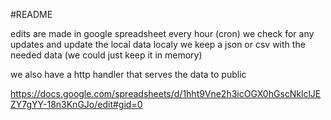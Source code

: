 #README


edits are made in google spreadsheet
every hour (cron) we check for any updates and update the local data
localy we keep a json or csv with the needed data (we could just keep it in memory)

we also have a http handler that serves the data to public

https://docs.google.com/spreadsheets/d/1hht9Vne2h3icOGX0hGscNklclJEZY7gYY-18n3KnGJo/edit#gid=0

